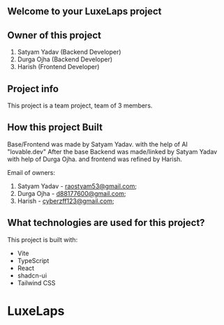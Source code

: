 ## Welcome to your LuxeLaps project

## Owner of this project
1. Satyam Yadav (Backend Developer)
2. Durga Ojha  (Backend Developer)
3. Harish (Frontend Developer)



## Project info
This project is a team project, team of 3 members.

## How this project Built
Base/Frontend was made by Satyam Yadav. with the help of AI "lovable.dev"
After the base
Backend was made/linked by Satyam Yadav with help of  Durga Ojha.
and frontend was refined by Harish.

Email of owners:
1. Satyam Yadav - raostyam53@gmail.com;
2. Durga Ojha - d88177600@gmail.com;
3. Harish - cyberzff123@gmail.com;




## What technologies are used for this project?

This project is built with:

- Vite
- TypeScript
- React
- shadcn-ui
- Tailwind CSS


# LuxeLaps
